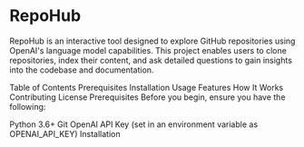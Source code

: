 # RepoHub
RepoHub is an interactive tool designed to explore GitHub repositories using OpenAI's language model capabilities. This project enables users to clone repositories, index their content, and ask detailed questions to gain insights into the codebase and documentation.

Table of Contents
Prerequisites
Installation
Usage
Features
How It Works
Contributing
License
Prerequisites
Before you begin, ensure you have the following:

Python 3.6+
Git
OpenAI API Key (set in an environment variable as OPENAI_API_KEY)
Installation
